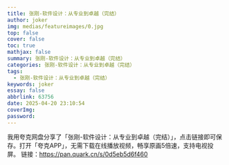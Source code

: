 ```yaml
---
title: 张刚-软件设计：从专业到卓越（完结）
author: joker
img: medias/featureimages/0.jpg
top: false
cover: false
toc: true
mathjax: false
summary: 张刚-软件设计：从专业到卓越（完结）
categories: 张刚-软件设计：从专业到卓越（完结）
tags:
  - 张刚-软件设计：从专业到卓越（完结）
keywords: joker
essay: false
abbrlink: 63756
date: 2025-04-20 23:10:54
coverImg:
password:
---
```


我用夸克网盘分享了「张刚-软件设计：从专业到卓越（完结）」，点击链接即可保存。打开「夸克APP」，无需下载在线播放视频，畅享原画5倍速，支持电视投屏。
链接：https://pan.quark.cn/s/0d5eb5d6f460
